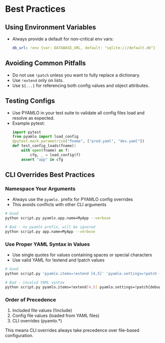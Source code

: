# Best Practices

## Using Environment Variables
- Always provide a default for non-critical env vars:
  ```yaml
  db_url: !env {var: DATABASE_URL, default: "sqlite:///default.db"}
  ```

## Avoiding Common Pitfalls
- Do not use `!patch` unless you want to fully replace a dictionary.
- Use `!extend` only on lists.
- Use `${...}` for referencing both config values and object attributes.

## Testing Configs
- Use PYAMLO in your test suite to validate all config files load and resolve as expected.
- Example pytest:
  ```python
  import pytest
  from pyamlo import load_config
  @pytest.mark.parametrize("fname", ["prod.yaml", "dev.yaml"])
  def test_config_loads(fname):
      with open(fname) as f:
          cfg, _ = load_config(f)
      assert "app" in cfg
  ```

## CLI Overrides Best Practices

### Namespace Your Arguments
- Always use the `pyamlo.` prefix for PYAMLO config overrides
- This avoids conflicts with other CLI arguments
```bash
# Good
python script.py pyamlo.app.name=MyApp --verbose

# Bad - no pyamlo prefix, will be ignored
python script.py app.name=MyApp --verbose
```

### Use Proper YAML Syntax in Values
- Use single quotes for values containing spaces or special characters
- Use valid YAML for !extend and !patch values
```bash
# Good
python script.py 'pyamlo.items=!extend [4,5]' 'pyamlo.settings=!patch {"debug": true}'

# Bad - invalid YAML syntax
python script.py pyamlo.items=!extend[4,5] pyamlo.settings=!patch{debug:true}
```

### Order of Precedence
1. Included file values (!include)
2. Config file values (loaded from YAML files)
3. CLI overrides (pyamlo.*)

This means CLI overrides always take precedence over file-based configuration.
